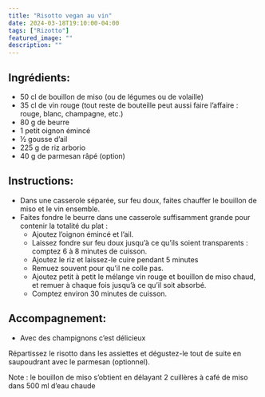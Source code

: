 ```yaml
---
title: "Risotto vegan au vin"
date: 2024-03-18T19:10:00-04:00
tags: ["Rizotto"]
featured_image: ""
description: ""
---
```


## Ingrédients:

- 50 cl de bouillon de miso (ou de légumes ou de volaille)
- 35 cl de vin rouge (tout reste de bouteille peut aussi faire l’affaire : rouge, blanc, champagne, etc.)
- 80 g de beurre
- 1 petit oignon émincé
- ½ gousse d’ail
- 225 g de riz arborio
- 40 g de parmesan râpé (option)

## Instructions:

- Dans une casserole séparée, sur feu doux, faites chauffer le bouillon de miso et le vin ensemble.
- Faites fondre le beurre dans une casserole suffisamment grande pour contenir la totalité du plat :
    - Ajoutez l’oignon émincé et l’ail.
    - Laissez fondre sur feu doux jusqu’à ce qu’ils soient transparents : comptez 6 à 8 minutes de cuisson.
    - Ajoutez le riz et laissez-le cuire pendant 5 minutes
    - Remuez souvent pour qu’il ne colle pas.
    - Ajoutez petit à petit le mélange vin rouge et bouillon de miso chaud, et remuer à chaque fois jusqu’à ce qu’il soit absorbé.
    - Comptez environ 30 minutes de cuisson.

## Accompagnement:

- Avec des champignons c’est délicieux

Répartissez le risotto dans les assiettes et dégustez-le tout de suite en saupoudrant avec le parmesan (optionnel).

Note : le bouillon de miso s’obtient en délayant 2 cuillères à café de miso dans 500 ml d’eau chaude
